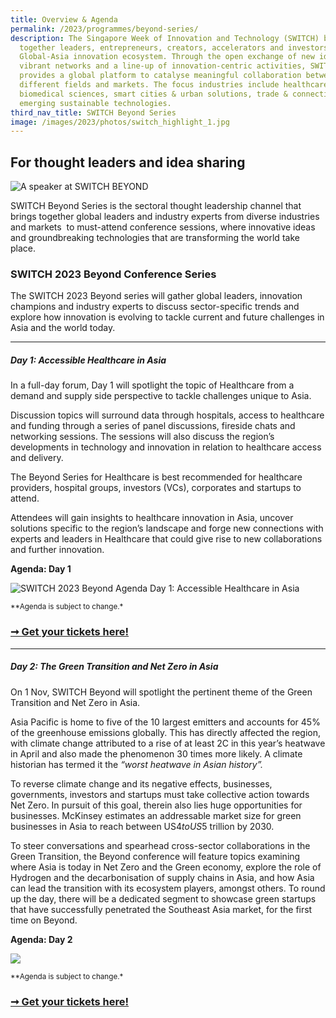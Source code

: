 ```yaml
---
title: Overview & Agenda
permalink: /2023/programmes/beyond-series/
description: The Singapore Week of Innovation and Technology (SWITCH) brings
  together leaders, entrepreneurs, creators, accelerators and investors from the
  Global-Asia innovation ecosystem. Through the open exchange of new ideas,
  vibrant networks and a line-up of innovation-centric activities, SWITCH
  provides a global platform to catalyse meaningful collaboration between
  different fields and markets. The focus industries include healthcare &
  biomedical sciences, smart cities & urban solutions, trade & connectivity, and
  emerging sustainable technologies.
third_nav_title: SWITCH Beyond Series
image: /images/2023/photos/switch_highlight_1.jpg
---
```

## For thought leaders and idea sharing

![A speaker at SWITCH BEYOND](/images/2023/switch%20beyond%20series%20(flagship).jpg)

SWITCH Beyond Series is the sectoral thought leadership channel that brings together global leaders and industry experts from diverse industries and markets &nbsp;to must-attend conference sessions, where innovative ideas and groundbreaking technologies that are transforming the world take place.

### SWITCH 2023 Beyond Conference Series

The SWITCH 2023 Beyond series will gather  global  leaders, innovation champions and  industry experts to discuss sector-specific trends and explore how innovation is evolving to tackle current and future challenges in Asia and the world today.

***

##### **Day 1: Accessible Healthcare in Asia**

In a full-day forum, Day 1 will spotlight the topic of Healthcare from a demand and supply side perspective to tackle challenges unique to Asia.

Discussion topics will surround data through hospitals, access to healthcare and funding through a series of panel discussions, fireside chats and networking sessions. The sessions will also discuss the region’s developments in technology and innovation in relation to healthcare access and delivery.

The Beyond Series for Healthcare is best recommended for healthcare providers, hospital groups, investors (VCs), corporates and startups to attend.

Attendees will gain insights to healthcare innovation in Asia, uncover solutions specific to the region’s landscape and forge new connections with experts and leaders in Healthcare that could give rise to new collaborations and further innovation.

**Agenda: Day 1**

![SWITCH 2023 Beyond Agenda Day 1: Accessible Healthcare in Asia](/images/2023/agendas/Beyond/2023%20agenda%20(beyond%20day%201)%20-%20as%20of%2029%20sep%202023.png)

<sup>**Agenda is subject to change.*</sup>

### [➞ Get your tickets here!](/register)

***

##### **Day 2: The Green Transition and Net Zero in Asia**

On 1 Nov, SWITCH Beyond will spotlight the pertinent theme of the Green Transition and Net Zero in Asia.

Asia Pacific is home to five of the 10 largest emitters and accounts for 45% of the greenhouse emissions globally. This has directly affected the region, with climate change attributed to a rise of at least 2C in this year’s heatwave in April and also made the phenomenon 30 times more likely. A climate historian has termed it the *“worst heatwave in Asian history”.*

To reverse climate change and its negative effects, businesses, governments, investors and startups must take collective action towards Net Zero. In pursuit of this goal, therein also lies huge opportunities for businesses. McKinsey estimates an addressable market size for green businesses in Asia to reach between US$4 to US$5 trillion by 2030.

To steer conversations and spearhead cross-sector collaborations in the Green Transition, the Beyond conference will feature topics examining where Asia is today in Net Zero and the Green economy, explore the role of Hydrogen and the decarbonisation of supply chains in Asia, and how Asia can lead the transition with its ecosystem players, amongst others. To round up the day, there will be a dedicated segment to showcase green startups that have successfully penetrated the Southeast Asia market, for the first time on Beyond.

**Agenda: Day 2**

![](/images/2023%20agenda%20(beyond%20day%202)%20-%20as%20of%2024%20oct%202023.png)

<sup>**Agenda is subject to change.*</sup>

### [➞ Get your tickets here!](/register)